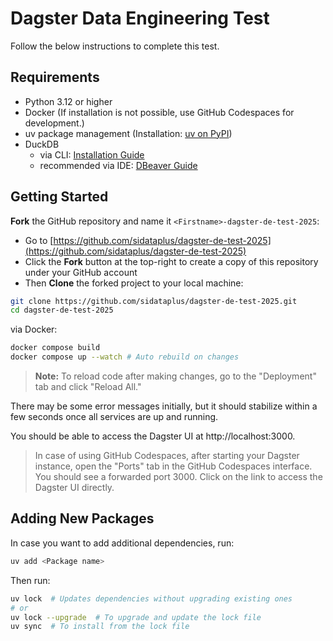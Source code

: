 # Dagster Data Engineering Test

Follow the below instructions to complete this test.

## Requirements
- Python 3.12 or higher
- Docker (If installation is not possible, use GitHub Codespaces for development.)
- uv package management (Installation: [uv on PyPI](https://pypi.org/project/uv/))
- DuckDB
  - via CLI: [Installation Guide](https://duckdb.org/docs/installation/?version=stable&environment=cli&platform=macos&download_method=package_manager)  
  - recommended via IDE: [DBeaver Guide](https://duckdb.org/docs/stable/guides/sql_editors/dbeaver.html)  

## Getting Started

**Fork** the GitHub repository and name it `<Firstname>-dagster-de-test-2025`:
- Go to [https://github.com/sidataplus/dagster-de-test-2025](https://github.com/sidataplus/dagster-de-test-2025)
- Click the **Fork** button at the top-right to create a copy of this repository under your GitHub account
- Then **Clone** the forked project to your local machine:
```bash
git clone https://github.com/sidataplus/dagster-de-test-2025.git
cd dagster-de-test-2025
```

via Docker:
```bash
docker compose build
docker compose up --watch # Auto rebuild on changes
```
> **Note:** To reload code after making changes, go to the "Deployment" tab and click "Reload All."

There may be some error messages initially, but it should stabilize within a few seconds once all services are up and running.

You should be able to access the Dagster UI at http://localhost:3000.

> In case of using GitHub Codespaces, after starting your Dagster instance, open the "Ports" tab in the GitHub Codespaces interface. You should see a forwarded port 3000. Click on the link to access the Dagster UI directly.

## Adding New Packages

In case you want to add additional dependencies, run:
```bash
uv add <Package name>
```

Then run:
```bash
uv lock  # Updates dependencies without upgrading existing ones
# or
uv lock --upgrade  # To upgrade and update the lock file
uv sync  # To install from the lock file
```